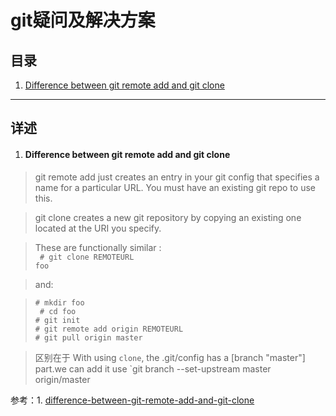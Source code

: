 git疑问及解决方案
================
目录
----------------
1. [Difference between git remote add and git clone](#question1)


***

详述
----------------
<!-- #### Difference between git remote add and git clone #### -->
1. <h4 id="question1">Difference between git remote add and git clone</h4>

> git remote add just creates an entry in your git config that specifies a name for a particular URL. You must have an existing git repo to use this.

> git clone creates a new git repository by copying an existing one located at the URI you specify.

> These are functionally similar :<br />
<code> # git clone REMOTEURL foo</code><br />

>and:

 >`# mkdir foo` <br>
` # cd foo` <br>
 `# git init `<br>
 `# git remote add origin REMOTEURL `<br>
 `# git pull origin master `<br>

 > 区别在于  With using `clone`, the .git/config has a [branch "master"] part.we can add it use `git branch --set-upstream master origin/master

 参考：1. [difference-between-git-remote-add-and-git-clone](http://stackoverflow.com/questions/4855561/difference-between-git-remote-add-and-git-clone)
